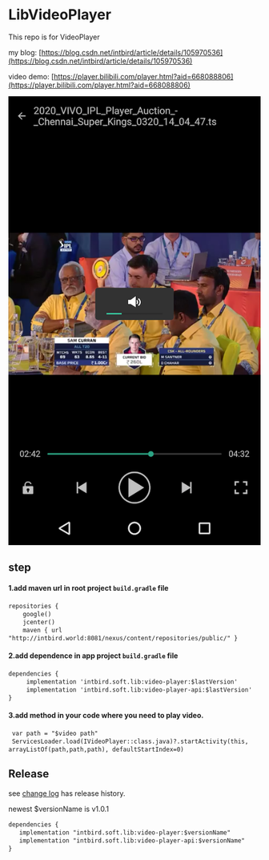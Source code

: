 LibVideoPlayer
========

This repo is for VideoPlayer

my blog: [https://blog.csdn.net/intbird/article/details/105970536](https://blog.csdn.net/intbird/article/details/105970536)

video demo: [https://player.bilibili.com/player.html?aid=668088806](https://player.bilibili.com/player.html?aid=668088806)

![image](./video.png)


step
--------
#### 1.add maven url in root project `build.gradle` file
```
repositories {
    google()
    jcenter()
    maven { url "http://intbird.world:8081/nexus/content/repositories/public/" }
```


#### 2.add dependence in app project `build.gradle` file
```
dependencies {
     implementation 'intbird.soft.lib:video-player:$lastVersion'
     implementation 'intbird.soft.lib:video-player-api:$lastVersion'
}
```


#### 3.add method in your code where you need to play video.
```
 var path = "$video path"
 ServicesLoader.load(IVideoPlayer::class.java)?.startActivity(this, arrayListOf(path,path,path), defaultStartIndex=0)
```

Release
--------
see [change log](CHANGELOG.md) has release history.

newest $versionName is v1.0.1

```
dependencies {
   implementation "intbird.soft.lib:video-player:$versionName"
   implementation "intbird.soft.lib:video-player-api:$versionName"
}
```
